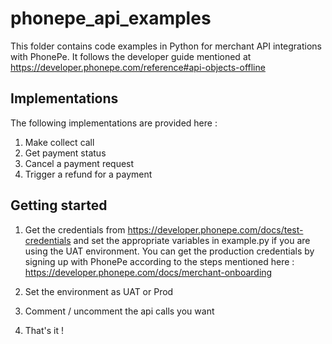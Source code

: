 # phonepe_api_examples
This folder contains code examples in Python for merchant API integrations with PhonePe. It follows the developer guide mentioned at https://developer.phonepe.com/reference#api-objects-offline

## Implementations
The following implementations are provided here :
1. Make collect call
2. Get payment status
3. Cancel a payment request
4. Trigger a refund for a payment


## Getting started
1. Get the credentials from https://developer.phonepe.com/docs/test-credentials and set the appropriate variables in example.py if you are using the UAT environment. You can get the production credentials by signing up with PhonePe according to the steps mentioned here : https://developer.phonepe.com/docs/merchant-onboarding

2. Set the environment as UAT or Prod

3. Comment / uncomment the api calls you want

4. That's it !

